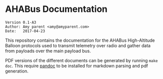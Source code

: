# AHABus Documentation

    Version 0.1-A3
    Author: Amy parent <amy@amyparent.com>
    Date:   2017-04-23

This repository contains the documentation for the AHABus High-Altitude Balloon
protocols used to transmit telemetry over radio and gather data from payloads
over the main payload bus.

PDF versions of the different documents can be generated by running `make doc`.
This require [pandoc][4] to be installed for markdown parsing and pdf
generation.

 [1]: https://github.com/ahabus/fcore
 [4]: http://pandoc.org
